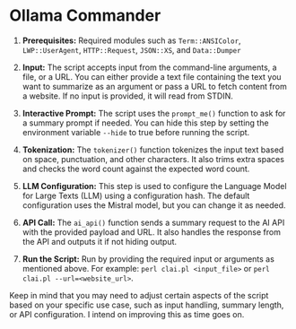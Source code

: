 # Ollama Commander

1. **Prerequisites:** Required modules such as `Term::ANSIColor`, `LWP::UserAgent`, `HTTP::Request`, `JSON::XS`, and `Data::Dumper` 

2. **Input:** The script accepts input from the command-line arguments, a file, or a URL. You can either provide a text file containing the text you want to summarize as an argument or pass a URL to fetch content from a website. If no input is provided, it will read from STDIN.

3. **Interactive Prompt:** The script uses the `prompt_me()` function to ask for a summary prompt if needed. You can hide this step by setting the environment variable `--hide` to true before running the script.

4. **Tokenization:** The `tokenizer()` function tokenizes the input text based on space, punctuation, and other characters. It also trims extra spaces and checks the word count against the expected word count.

5. **LLM Configuration:** This step is used to configure the Language Model for Large Texts (LLM) using a configuration hash. The default configuration uses the Mistral model, but you can change it as needed.

6. **API Call:** The `ai_api()` function sends a summary request to the AI API with the provided payload and URL. It also handles the response from the API and outputs it if not hiding output.

7. **Run the Script:** Run by providing the required input or arguments as mentioned above. For example: `perl clai.pl <input_file>` or `perl clai.pl --url=<website_url>`.

Keep in mind that you may need to adjust certain aspects of the script based on your specific use case, such as input handling, summary length, or API configuration.  I intend on improving this as time goes on.
